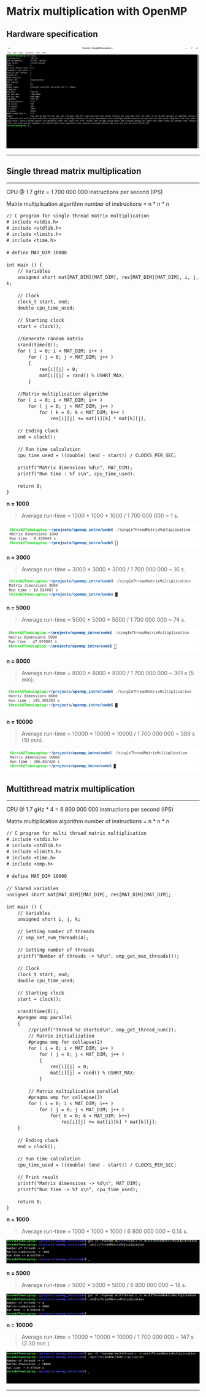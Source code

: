 # Matrix multiplication with OpenMP

## Hardware specification

![alt-text](/images/hardware_spec.png "Hardware specification (lscpu)")

---

## Single thread matrix multiplication

---

CPU @ 1.7 gHz = 1 700 000 000 instructions per second (IPS)

Matrix multiplication algorithm number of instructions = n * n * n 

```
// C program for single thread matrix multiplication
# include <stdio.h>
# include <stdlib.h>
# include <limits.h>
# include <time.h>

# define MAT_DIM 10000

int main () {
	// Variables
	unsigned short mat[MAT_DIM][MAT_DIM], res[MAT_DIM][MAT_DIM], i, j, k;
	
	// Clock
	clock_t start, end;
    double cpu_time_used;
	
	// Starting clock
	start = clock();

	//Generate random matrix
	srand(time(0));
	for ( i = 0; i < MAT_DIM; i++ ) 
		for ( j = 0; j < MAT_DIM; j++ )
		{	
			res[i][j] = 0;
			mat[i][j] = rand() % USHRT_MAX;
		}
	
	//Matrix multiplication algorithm
	for ( i = 0; i < MAT_DIM; i++ ) 
		for ( j = 0; j < MAT_DIM; j++ )
			for ( k = 0; k < MAT_DIM; k++ )
				res[i][j] += mat[i][k] * mat[k][j];
	
	// Ending clock
	end = clock();
     	
	// Run time calculation
	cpu_time_used = ((double) (end - start)) / CLOCKS_PER_SEC;
	
	printf("Matrix dimensions %d\n", MAT_DIM);
	printf("Run time : %f s\n", cpu_time_used);

	return 0;
}
```

**n = 1000** 

> Average run-time = 1000 * 1000 * 1000 / 1 700 000 000 ~ 1 s. 

![alt-text](images/single_thread_matrix_multiplication_1000.png "Single thread matrix multiplication with 1 000 000 000 iterations.")

**n = 3000**

> Average run-time = 3000 * 3000 * 3000 / 1 700 000 000 ~ 16 s. 

![alt-text](images/single_thread_matrix_multiplication_3000.png "Single thread matrix multiplication with 27 000 000 000.")

**n = 5000**

> Average run-time = 5000 * 5000 * 5000 / 1 700 000 000 ~ 74 s. 
 
![alt-text](images/single_thread_matrix_multiplication_5000.png "Single thread matrix multiplication with 125 000 000 000.")

**n = 8000**

> Average run-time = 8000 * 8000 * 8000 / 1 700 000 000 ~ 301 s (5 min). 
 
![alt-text](images/single_thread_matrix_multiplication_8000.png "Single thread matrix multiplication with 512 000 000 000.")

**n = 10000**

> Average run-time = 10000 * 10000 * 10000 / 1 700 000 000 ~ 589 s (10 min). 
 
![alt-text](images/single_thread_matrix_multiplication_10000.png "Single thread matrix multiplication with 1 000 000 000 000.")

## Multithread matrix multiplication

---

CPU @ 1.7 gHz * 4 = 6 800 000 000 instructions per second (IPS)

Matrix multiplication algorithm number of instructions = n * n * n

```
// C program for multi thread matrix multiplication
# include <stdio.h>
# include <stdlib.h>
# include <limits.h>
# include <time.h>
# include <omp.h>

# define MAT_DIM 10000

// Shared variables
unsigned short mat[MAT_DIM][MAT_DIM], res[MAT_DIM][MAT_DIM];

int main () {
	// Variables
	unsigned short i, j, k; 

	// Setting number of threads
	// omp_set_num_threads(4);

	// Getting number of threads
	printf("Number of threads -> %d\n", omp_get_max_threads());
	
	// Clock
	clock_t start, end;
    double cpu_time_used;
	
	// Starting clock
	start = clock();

	srand(time(0));
	#pragma omp parallel 
	{
		//printf("Thread %d started\n", omp_get_thread_num());
		// Matrix initialization
		#pragma omp for collapse(2)
		for ( i = 0; i < MAT_DIM; i++ ) 
			for ( j = 0; j < MAT_DIM; j++ )
			{	
				res[i][j] = 0;
				mat[i][j] = rand() % USHRT_MAX;
			}
		
		// Matrix multiplication parallel
		#pragma omp for collapse(3)
		for ( i = 0; i < MAT_DIM; i++ )
			for ( j = 0; j < MAT_DIM; j++ )
				for( k = 0; k < MAT_DIM; k++)
					res[i][j] += mat[i][k] * mat[k][j];	
	}

	// Ending clock
	end = clock();
     	
	// Run time calculation
	cpu_time_used = ((double) (end - start)) / CLOCKS_PER_SEC;
	
	// Print result
	printf("Matrix dimensions -> %d\n", MAT_DIM);
	printf("Run time -> %f s\n", cpu_time_used);

	return 0;
}
```

**n = 1000** 

> Average run-time = 1000 * 1000 * 1000 / 6 800 000 000 ~ 0.14 s. 

![alt-text](images/multi_thread_matrix_multiplication_1000.png "Multi thread matrix multiplication with 1 000 000 000 iterations.")

**n = 5000**

> Average run-time = 5000 * 5000 * 5000 / 6 800 000 000 ~ 18 s. 
 
![alt-text](images/multi_thread_matrix_multiplication_5000.png "Multi thread matrix multiplication with 125 000 000 000.")

**n = 10000**

> Average run-time = 10000 * 10000 * 10000 / 1 700 000 000 ~ 147 s (2:30 min ). 
 
![alt-text](images/multi_thread_matrix_multiplication_10000.png "Multi thread matrix multiplication with 1 000 000 000 000.")

---